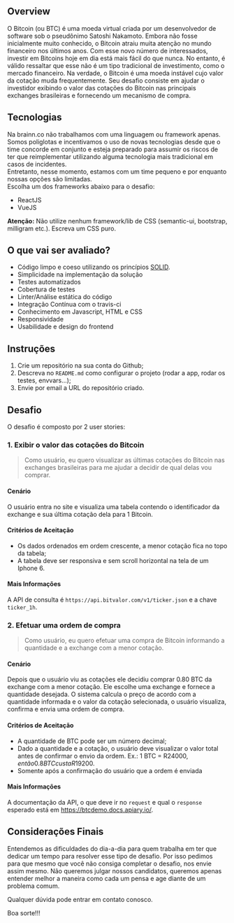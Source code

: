 ## Overview

O Bitcoin (ou BTC) é uma moeda virtual criada por um desenvolvedor de software sob o pseudônimo Satoshi Nakamoto. Embora não fosse inicialmente muito conhecido, o Bitcoin atraiu muita atenção no mundo financeiro nos últimos anos. Com esse novo número de interessados, investir em Bitcoins hoje em dia está mais fácil do que nunca. No entanto, é válido ressaltar que esse não é um tipo tradicional de investimento, como o mercado financeiro. Na verdade, o Bitcoin é uma moeda instável cujo valor da cotação muda frequentemente.
Seu desafio consiste em ajudar o investidor exibindo o valor das cotações do Bitcoin nas principais exchanges brasileiras e fornecendo um mecanismo de compra.

## Tecnologias

Na brainn.co não trabalhamos com uma linguagem ou framework apenas. Somos poliglotas e incentivamos o uso de novas tecnologias desde que o time concorde em conjunto e esteja preparado para assumir os riscos de ter que reimplementar utilizando alguma tecnologia mais tradicional em casos de incidentes.  
Entretanto, nesse momento, estamos com um time pequeno e por enquanto nossas opções são limitadas.  
Escolha um dos frameworks abaixo para o desafio:

* ReactJS
* VueJS

**Atenção:** Não utilize nenhum framework/lib de CSS (semantic-ui, bootstrap, milligram etc.). Escreva um CSS puro.

## O que vai ser avaliado?

- Código limpo e coeso utilizando os princípios [SOLID](https://www.google.com.br/search?q=principios+solid&oq=principios+solid).
- Simplicidade na implementação da solução
- Testes automatizados
- Cobertura de testes
- Linter/Análise estática do código
- Integração Contínua com o travis-ci
- Conhecimento em Javascript, HTML e CSS
- Responsividade
- Usabilidade e design do frontend

## Instruções

1. Crie um repositório na sua conta do Github;
2. Descreva no `README.md` como configurar o projeto (rodar a app, rodar os testes, envvars...);
3. Envie por email a URL do repositório criado.

## Desafio

O desafio é composto por 2 user stories:

### 1. Exibir o valor das cotações do Bitcoin

> Como usuário, eu quero visualizar as últimas cotações do Bitcoin nas exchanges brasileiras para me ajudar a decidir de qual delas vou comprar.

#### Cenário

O usuário entra no site e visualiza uma tabela contendo o identificador da exchange e sua última cotação dela para 1 Bitcoin.

#### Critérios de Aceitação

* Os dados ordenados em ordem crescente, a menor cotação fica no topo da tabela;
* A tabela deve ser responsiva e sem scroll horizontal na tela de um Iphone 6.

#### Mais Informações

A API de consulta é `https://api.bitvalor.com/v1/ticker.json` e a chave `ticker_1h`.

### 2. Efetuar uma ordem de compra

> Como usuário, eu quero efetuar uma compra de Bitcoin informando a quantidade e a exchange com a menor cotação.

#### Cenário

Depois que o usuário viu as cotações ele decidiu comprar 0.80 BTC da exchange com a menor cotação. Ele escolhe uma exchange e fornece a quantidade desejada. O sistema calcula o preço de acordo com a quantidade informada e o valor da cotação selecionada, o usuário visualiza, confirma e envia uma ordem de compra.

#### Critérios de Aceitação

* A quantidade de BTC pode ser um número decimal;
* Dado a quantidade e a cotação, o usuário deve visualizar o valor total antes de confirmar o envio da ordem. Ex.: 1 BTC = R$24000, então 0.8 BTC custa R$19200.
* Somente após a confirmação do usuário que a ordem é enviada

#### Mais Informações

A documentação da API, o que deve ir no `request` e qual o `response` esperado está em https://btcdemo.docs.apiary.io/.

## Considerações Finais

Entendemos as dificuldades do dia-a-dia para quem trabalha em ter que dedicar um tempo para resolver esse tipo de desafio. Por isso pedimos para que mesmo que você não consiga completar o desafio, nos envie assim mesmo. Não queremos julgar nossos candidatos, queremos apenas entender melhor a maneira como cada um pensa e age diante de um problema comum.  

Qualquer dúvida pode entrar em contato conosco.  

Boa sorte!!!